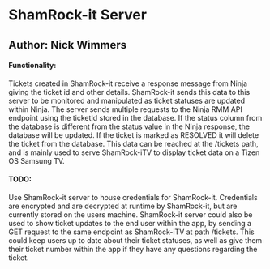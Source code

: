 # ShamRock-it Server
## Author: Nick Wimmers

#### Functionality: 
Tickets created in ShamRock-it receive a response message from Ninja giving the ticket id and other details. 
ShamRock-it sends this data to this server to be monitored and manipulated as ticket statuses are updated within Ninja. 
The server sends multiple requests to the Ninja RMM API endpoint using the ticketId stored in the database. 
If the status column from the database is different from the status value in the Ninja response, the database will be updated. 
If the ticket is marked as RESOLVED it will delete the ticket from the database. 
This data can be reached at the /tickets path, and is mainly used to serve ShamRock-iTV to display ticket data on a Tizen OS Samsung TV. 

#### TODO:
Use ShamRock-it server to house credentials for ShamRock-it. Credentials are encrypted and are decrypted at runtime by ShamRock-it, but are currently stored on the users machine. ShamRock-it server could also be used to show ticket updates to the end user within the app, by sending a GET request to the same endpoint as ShamRock-iTV at path /tickets. This could keep users up to date about their ticket statuses, as well as give them their ticket number within the app if they have any questions regarding the ticket. 

